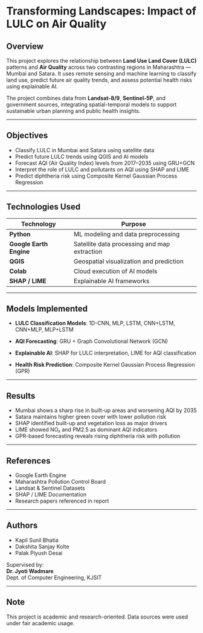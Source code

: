# Transforming Landscapes: Impact of LULC on Air Quality

## Overview

This project explores the relationship between **Land Use Land Cover (LULC)** patterns and **Air Quality** across two contrasting regions in Maharashtra — Mumbai and Satara. It uses remote sensing and machine learning to classify land use, predict future air quality trends, and assess potential health risks using explainable AI.

The project combines data from **Landsat-8/9**, **Sentinel-5P**, and government sources, integrating spatial-temporal models to support sustainable urban planning and public health insights.

---

## Objectives

- Classify LULC in Mumbai and Satara using satellite data
- Predict future LULC trends using QGIS and AI models
- Forecast AQI (Air Quality Index) levels from 2017–2035 using GRU+GCN
- Interpret the role of LULC and pollutants on AQI using SHAP and LIME
- Predict diphtheria risk using Composite Kernel Gaussian Process Regression

---

## Technologies Used

| Technology              | Purpose                                      |
| ----------------------- | -------------------------------------------- |
| **Python**              | ML modeling and data preprocessing           |
| **Google Earth Engine** | Satellite data processing and map extraction |
| **QGIS**                | Geospatial visualization and prediction      |
| **Colab**               | Cloud execution of AI models                 |
| **SHAP / LIME**         | Explainable AI frameworks                    |

---

## Models Implemented

- **LULC Classification Models**: 1D-CNN, MLP, LSTM, CNN+LSTM, CNN+MLP, MLP+LSTM

- **AQI Forecasting**: GRU + Graph Convolutional Network (GCN)

- **Explainable AI**: SHAP for LULC interpretation, LIME for AQI classification

- **Health Risk Prediction**: Composite Kernel Gaussian Process Regression (GPR)

---

## Results

- Mumbai shows a sharp rise in built-up areas and worsening AQI by 2035
- Satara maintains higher green cover with lower pollution risk
- SHAP identified built-up and vegetation loss as major drivers
- LIME showed NO₂ and PM2.5 as dominant AQI indicators
- GPR-based forecasting reveals rising diphtheria risk with pollution

---

## References

- Google Earth Engine
- Maharashtra Pollution Control Board
- Landsat & Sentinel Datasets
- SHAP / LIME Documentation
- Research papers referenced in report

---

## Authors

- Kapil Sunil Bhatia
- Dakshita Sanjay Kolte
- Palak Piyush Desai

Supervised by:  
**Dr. Jyoti Wadmare**  
Dept. of Computer Engineering, KJSIT

---

## Note

This project is academic and research-oriented. Data sources were used under fair academic usage.
